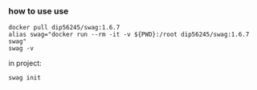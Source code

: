 ### how to use use

```
docker pull dip56245/swag:1.6.7
alias swag="docker run --rm -it -v ${PWD}:/root dip56245/swag:1.6.7 swag"
swag -v
```

in project:
```
swag init
```
